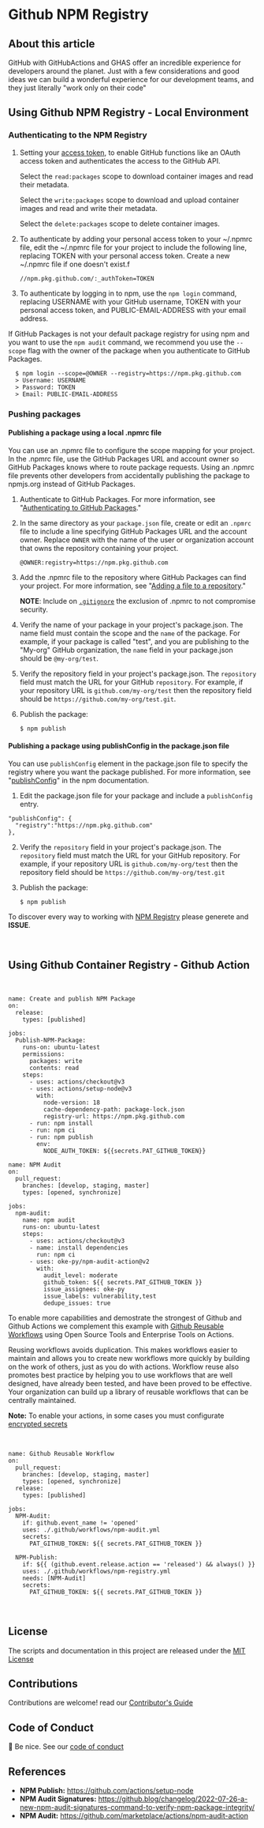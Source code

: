 # Github NPM Registry

## About this article

GitHub with GitHubActions and GHAS offer an incredible experience for developers around the planet. Just with a few considerations and good ideas we can build a wonderful experience for our development teams, and they just literally "work only on their code"

## Using Github NPM Registry - Local Environment

### Authenticating to the NPM Registry

1. Setting your [access token](https://docs.github.com/en/packages/learn-github-packages/about-permissions-for-github-packages#about-scopes-and-permissions-for-package-registries), to enable GitHub functions like an OAuth access token and authenticates the access to the GitHub API.

    Select the ```read:packages``` scope to download container images and read their metadata.

    Select the ```write:packages``` scope to download and upload container images and read and write their metadata.

    Select the ```delete:packages``` scope to delete container images.

2. To authenticate by adding your personal access token to your ~/.npmrc file, edit the ~/.npmrc file for your project to include the following line, replacing TOKEN with your personal access token. Create a new ~/.npmrc file if one doesn't exist.f

    ```
    //npm.pkg.github.com/:_authToken=TOKEN
    ```
3. To authenticate by logging in to npm, use the ```npm login``` command, replacing USERNAME with your GitHub username, TOKEN with your personal access token, and PUBLIC-EMAIL-ADDRESS with your email address.

If GitHub Packages is not your default package registry for using npm and you want to use the ```npm audit``` command, we recommend you use the ```--scope``` flag with the owner of the package when you authenticate to GitHub Packages.

```
  $ npm login --scope=@OWNER --registry=https://npm.pkg.github.com
  > Username: USERNAME
  > Password: TOKEN
  > Email: PUBLIC-EMAIL-ADDRESS
```

### Pushing packages

#### Publishing a package using a local .npmrc file

You can use an .npmrc file to configure the scope mapping for your project. In the .npmrc file, use the GitHub Packages URL and account owner so GitHub Packages knows where to route package requests. Using an .npmrc file prevents other developers from accidentally publishing the package to npmjs.org instead of GitHub Packages.

1. Authenticate to GitHub Packages. For more information, see "[Authenticating to GitHub Packages](https://docs.github.com/en/packages/working-with-a-github-packages-registry/working-with-the-npm-registry#authenticating-to-github-packages)."
2. In the same directory as your ```package.json``` file, create or edit an ```.npmrc``` file to include a line specifying GitHub Packages URL and the account owner. Replace ```OWNER``` with the name of the user or organization account that owns the repository containing your project.

    ```
    @OWNER:registry=https://npm.pkg.github.com
    ```

3. Add the .npmrc file to the repository where GitHub Packages can find your project. For more information, see "[Adding a file to a repository](https://docs.github.com/en/repositories/working-with-files/managing-files/adding-a-file-to-a-repository)."

    **NOTE**: Include on [```.gitignore```](https://docs.github.com/en/get-started/getting-started-with-git/ignoring-files) the exclusion of .npmrc to not compromise security.

4. Verify the name of your package in your project's package.json. The name field must contain the scope and the ```name``` of the package. For example, if your package is called "test", and you are publishing to the "My-org" GitHub organization, the ```name``` field in your package.json should be ```@my-org/test```.

5. Verify the repository field in your project's package.json. The ```repository``` field must match the URL for your GitHub ```repository```. For example, if your repository URL is ```github.com/my-org/test``` then the repository field should be ```https://github.com/my-org/test.git```.

6. Publish the package:

    ```
    $ npm publish
    ```

#### Publishing a package using publishConfig in the package.json file

You can use ```publishConfig``` element in the package.json file to specify the registry where you want the package published. For more information, see "[publishConfig](https://docs.npmjs.com/files/package.json#publishconfig)" in the npm documentation.

1. Edit the package.json file for your package and include a ```publishConfig``` entry.

```
"publishConfig": {
  "registry":"https://npm.pkg.github.com"
},
```

2. Verify the ```repository``` field in your project's package.json. The ```repository``` field must match the URL for your GitHub repository. For example, if your repository URL is ```github.com/my-org/test``` then the repository field should be ```https://github.com/my-org/test.git```

3. Publish the package:

      ```
      $ npm publish
      ```
To discover every way to working with [NPM Registry](https://docs.github.com/en/packages/working-with-a-github-packages-registry/working-with-the-npm-registry) please generete and **ISSUE**.

<br>

## Using Github Container Registry - Github Action
<br>

```
name: Create and publish NPM Package
on:
  release:
    types: [published]

jobs:
  Publish-NPM-Package:
    runs-on: ubuntu-latest
    permissions:
      packages: write
      contents: read
    steps:
      - uses: actions/checkout@v3
      - uses: actions/setup-node@v3
        with:
          node-version: 18
          cache-dependency-path: package-lock.json
          registry-url: https://npm.pkg.github.com
      - run: npm install
      - run: npm ci
      - run: npm publish
        env:
          NODE_AUTH_TOKEN: ${{secrets.PAT_GITHUB_TOKEN}}
```
```
name: NPM Audit
on:
  pull_request: 
    branches: [develop, staging, master]
    types: [opened, synchronize]

jobs:
  npm-audit:
    name: npm audit
    runs-on: ubuntu-latest
    steps:
      - uses: actions/checkout@v3
      - name: install dependencies
        run: npm ci
      - uses: oke-py/npm-audit-action@v2
        with:
          audit_level: moderate
          github_token: ${{ secrets.PAT_GITHUB_TOKEN }}
          issue_assignees: oke-py
          issue_labels: vulnerability,test
          dedupe_issues: true
```

To enable more capabilities and demostrate the strongest of Github and Github Actions we complement this example with [Github Reusable Workflows](https://docs.github.com/en/actions/using-workflows/reusing-workflows) using Open Source Tools and Enterprise Tools on Actions.

Reusing workflows avoids duplication. This makes workflows easier to maintain and allows you to create new workflows more quickly by building on the work of others, just as you do with actions. Workflow reuse also promotes best practice by helping you to use workflows that are well designed, have already been tested, and have been proved to be effective. Your organization can build up a library of reusable workflows that can be centrally maintained.

**Note:** To enable your actions, in some cases you must configurate [encrypted secrets](https://docs.github.com/en/enterprise-cloud@latest/actions/security-guides/encrypted-secrets)

<br>

```
name: Github Reusable Workflow
on:
  pull_request: 
    branches: [develop, staging, master]
    types: [opened, synchronize]
  release:
    types: [published]

jobs:
  NPM-Audit:
    if: github.event_name != 'opened'
    uses: ./.github/workflows/npm-audit.yml
    secrets:
      PAT_GITHUB_TOKEN: ${{ secrets.PAT_GITHUB_TOKEN }}
  
  NPM-Publish:
    if: ${{ (github.event.release.action == 'released') && always() }}
    uses: ./.github/workflows/npm-registry.yml
    needs: [NPM-Audit]
    secrets:
      PAT_GITHUB_TOKEN: ${{ secrets.PAT_GITHUB_TOKEN }}
```
<br>

## License

The scripts and documentation in this project are released under the [MIT License](./LICENSE)
## Contributions

Contributions are welcome! read our [Contributor's Guide](./docs/CONTRIBUTING.md)

## Code of Conduct

👋 Be nice. See our [code of conduct](./docs/code_of_conduct.md)

## References

+ **NPM Publish:** https://github.com/actions/setup-node
+ **NPM Audit Signatures:** https://github.blog/changelog/2022-07-26-a-new-npm-audit-signatures-command-to-verify-npm-package-integrity/
+ **NPM Audit:** https://github.com/marketplace/actions/npm-audit-action

